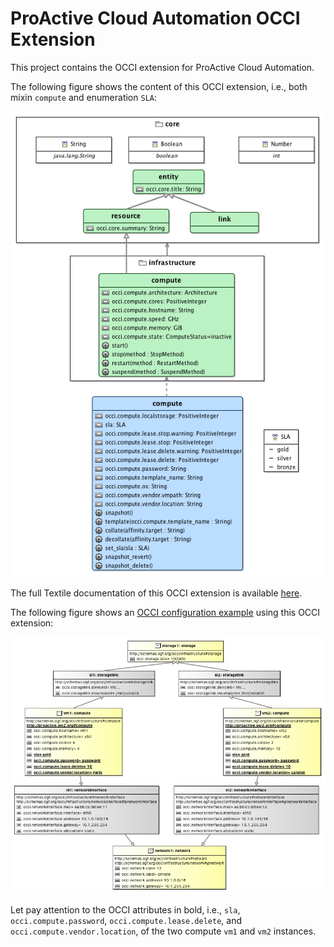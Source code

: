 # ProActive Cloud Automation OCCI Extension

This project contains the OCCI extension for ProActive Cloud Automation.

The following figure shows the content of this OCCI extension, i.e., both mixin `compute` and enumeration `SLA`:

![ProActive Cloud Automation OCCI Extension diagram](documentation/images/ProActive-Cloud-Automation-OCCI-Extension-diagram.png "ProActive Cloud Automation OCCI Extension diagram")

The full Textile documentation of this OCCI extension is available [here](documentation/textile/pca.textile).

The following figure shows an [OCCI configuration example](examples/infrastructure.occic) using this OCCI extension: 

![Configuration Example](documentation/images/infrastructure.jpg "Configuration Example")

Let pay attention to the OCCI attributes in bold, i.e., `sla`, `occi.compute.password`, `occi.compute.lease.delete`, and `occi.compute.vendor.location`, of the two compute `vm1` and `vm2` instances.
